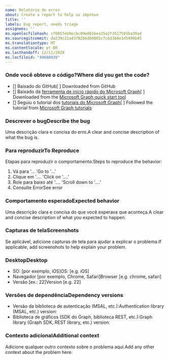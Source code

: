 ```yaml
---
name: Relatório de erros
about: Create a report to help us improve
title: ''
labels: bug report, needs triage
assignees: ''
ms.openlocfilehash: cf685feb0ecbc09e8b1bea25a2f3517591ba39ad
ms.sourcegitcommit: da239c21a43782bbdb9802c7cb3368e1d5496b45
ms.translationtype: MT
ms.contentlocale: pt-BR
ms.lasthandoff: 12/11/2020
ms.locfileid: "49660939"
---
```

### <a name="where-did-you-get-the-code"></a><span data-ttu-id="3e8ae-102">Onde você obteve o código?</span><span class="sxs-lookup"><span data-stu-id="3e8ae-102">Where did you get the code?</span></span>

- <span data-ttu-id="3e8ae-103">[] Baixado do GitHub</span><span class="sxs-lookup"><span data-stu-id="3e8ae-103">[ ] Downloaded from GitHub</span></span>
- <span data-ttu-id="3e8ae-104">[] Baixado da [ferramenta de início rápido do Microsoft Graph](https://developer.microsoft.com/graph/quick-start)</span><span class="sxs-lookup"><span data-stu-id="3e8ae-104">[ ] Downloaded from the [Microsoft Graph quick start tool](https://developer.microsoft.com/graph/quick-start)</span></span>
- <span data-ttu-id="3e8ae-105">[] Seguiu o tutorial dos [tutoriais do Microsoft Graph](https://docs.microsoft.com/graph/tutorials)</span><span class="sxs-lookup"><span data-stu-id="3e8ae-105">[ ] Followed the tutorial from [Microsoft Graph tutorials](https://docs.microsoft.com/graph/tutorials)</span></span>

### <a name="describe-the-bug"></a><span data-ttu-id="3e8ae-106">Descrever o bug</span><span class="sxs-lookup"><span data-stu-id="3e8ae-106">Describe the bug</span></span>

<span data-ttu-id="3e8ae-107">Uma descrição clara e concisa do erro.</span><span class="sxs-lookup"><span data-stu-id="3e8ae-107">A clear and concise description of what the bug is.</span></span>

### <a name="to-reproduce"></a><span data-ttu-id="3e8ae-108">Para reproduzir</span><span class="sxs-lookup"><span data-stu-id="3e8ae-108">To Reproduce</span></span>

<span data-ttu-id="3e8ae-109">Etapas para reproduzir o comportamento:</span><span class="sxs-lookup"><span data-stu-id="3e8ae-109">Steps to reproduce the behavior:</span></span>

1. <span data-ttu-id="3e8ae-110">Vá para '... '</span><span class="sxs-lookup"><span data-stu-id="3e8ae-110">Go to '...'</span></span>
1. <span data-ttu-id="3e8ae-111">Clique em '.... '</span><span class="sxs-lookup"><span data-stu-id="3e8ae-111">Click on '....'</span></span>
1. <span data-ttu-id="3e8ae-112">Role para baixo até '.... '</span><span class="sxs-lookup"><span data-stu-id="3e8ae-112">Scroll down to '....'</span></span>
1. <span data-ttu-id="3e8ae-113">Consulte Error</span><span class="sxs-lookup"><span data-stu-id="3e8ae-113">See error</span></span>

### <a name="expected-behavior"></a><span data-ttu-id="3e8ae-114">Comportamento esperado</span><span class="sxs-lookup"><span data-stu-id="3e8ae-114">Expected behavior</span></span>

<span data-ttu-id="3e8ae-115">Uma descrição clara e concisa do que você esperava que aconteça.</span><span class="sxs-lookup"><span data-stu-id="3e8ae-115">A clear and concise description of what you expected to happen.</span></span>

### <a name="screenshots"></a><span data-ttu-id="3e8ae-116">Capturas de tela</span><span class="sxs-lookup"><span data-stu-id="3e8ae-116">Screenshots</span></span>

<span data-ttu-id="3e8ae-117">Se aplicável, adicione capturas de tela para ajudar a explicar o problema.</span><span class="sxs-lookup"><span data-stu-id="3e8ae-117">If applicable, add screenshots to help explain your problem.</span></span>

### <a name="desktop"></a><span data-ttu-id="3e8ae-118">Desktop</span><span class="sxs-lookup"><span data-stu-id="3e8ae-118">Desktop</span></span>

- <span data-ttu-id="3e8ae-119">SO: [por exemplo, iOS]</span><span class="sxs-lookup"><span data-stu-id="3e8ae-119">OS: [e.g. iOS]</span></span>
- <span data-ttu-id="3e8ae-120">Navegador [por exemplo, Chrome, Safari]</span><span class="sxs-lookup"><span data-stu-id="3e8ae-120">Browser [e.g. chrome, safari]</span></span>
- <span data-ttu-id="3e8ae-121">Versão [ex.: 22]</span><span class="sxs-lookup"><span data-stu-id="3e8ae-121">Version [e.g. 22]</span></span>

### <a name="dependency-versions"></a><span data-ttu-id="3e8ae-122">Versões de dependência</span><span class="sxs-lookup"><span data-stu-id="3e8ae-122">Dependency versions</span></span>

- <span data-ttu-id="3e8ae-123">Versão da biblioteca de autenticação (MSAL, etc.):</span><span class="sxs-lookup"><span data-stu-id="3e8ae-123">Authentication library (MSAL, etc.) version:</span></span>
- <span data-ttu-id="3e8ae-124">Biblioteca de gráficos (SDK do Graph, biblioteca REST, etc.):</span><span class="sxs-lookup"><span data-stu-id="3e8ae-124">Graph library (Graph SDK, REST library, etc.) version:</span></span>

### <a name="additional-context"></a><span data-ttu-id="3e8ae-125">Contexto adicional</span><span class="sxs-lookup"><span data-stu-id="3e8ae-125">Additional context</span></span>

<span data-ttu-id="3e8ae-126">Adicione qualquer outro contexto sobre o problema aqui.</span><span class="sxs-lookup"><span data-stu-id="3e8ae-126">Add any other context about the problem here.</span></span>
